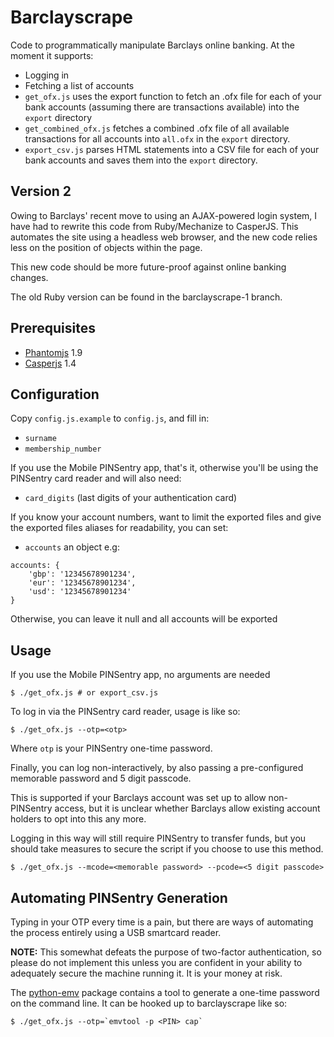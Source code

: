 Barclayscrape
=============
Code to programmatically manipulate Barclays online banking.
At the moment it supports:

* Logging in
* Fetching a list of accounts
* `get_ofx.js` uses the export function to fetch an .ofx
file for each of your bank accounts (assuming there are
transactions available) into the `export` directory
* `get_combined_ofx.js` fetches a combined .ofx file of all
available transactions for all accounts into `all.ofx` in the `export`
directory.
* `export_csv.js` parses HTML statements into a CSV
file for each of your bank accounts and saves them into the `export`
directory.

Version 2
---------
Owing to Barclays' recent move to using an AJAX-powered login system, I
have had to rewrite this code from Ruby/Mechanize to CasperJS. This
automates the site using a headless web browser, and the new code relies
less on the position of objects within the page.

This new code should be more future-proof against online banking
changes.

The old Ruby version can be found in the barclayscrape-1
branch.

Prerequisites
-------------

* [Phantomjs](http://phantomjs.org/) 1.9
* [Casperjs](http://casperjs.readthedocs.org/) 1.4

Configuration
-------------
Copy `config.js.example` to `config.js`, and fill in:

* `surname`
* `membership_number`

If you use the Mobile PINSentry app, that's it, otherwise you'll
be using the PINSentry card reader and will also need:

* `card_digits` (last digits of your authentication card)

If you know your account numbers, want to limit the exported files
and give the exported files aliases for readability, you can set:

* `accounts` an object e.g:

```
accounts: { 
    'gbp': '12345678901234',
    'eur': '12345678901234',
    'usd': '12345678901234'
}
```

Otherwise, you can leave it null and all accounts will be exported

Usage
-----

If you use the Mobile PINSentry app, no arguments are needed

    $ ./get_ofx.js # or export_csv.js

To log in via the PINSentry card reader, usage is like so:

    $ ./get_ofx.js --otp=<otp>

Where `otp` is your PINSentry one-time password.

Finally, you can log non-interactively, by also passing a pre-configured
memorable password and 5 digit passcode.

This is supported if your Barclays account was set up to allow
non-PINSentry access, but it is unclear whether Barclays allow existing
account holders to opt into this any more.

Logging in this way will still require PINSentry to transfer funds, but
you should take measures to secure the script if you choose to use this method.

    $ ./get_ofx.js --mcode=<memorable password> --pcode=<5 digit passcode>

Automating PINSentry Generation
-------------------------------

Typing in your OTP every time is a pain, but there are ways of
automating the process entirely using a USB smartcard reader.

**NOTE:** This somewhat defeats the purpose of two-factor
authentication, so please do not implement this unless you are confident
in your ability to adequately secure the machine running it. It is your
money at risk.

The [python-emv](https://github.com/russss/python-emv) package contains
a tool to generate a one-time password on the command line. It can be
hooked up to barclayscrape like so:

    $ ./get_ofx.js --otp=`emvtool -p <PIN> cap`
